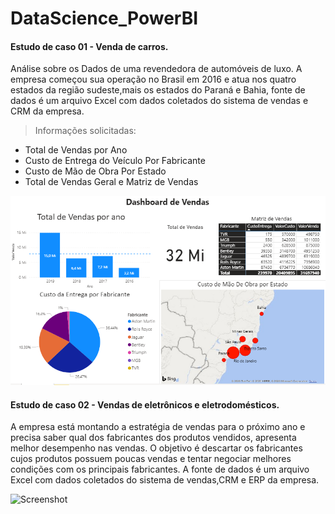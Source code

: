 # DataScience_PowerBI

#### Estudo de caso 01 - Venda de carros.
Análise sobre os Dados de uma revendedora de automóveis de luxo. A empresa começou sua operação no Brasil em 2016 e atua nos quatro estados da região sudeste,mais os estados do Paraná e Bahia, fonte de dados é um arquivo Excel com dados coletados do sistema de vendas e CRM da empresa.

> Informações solicitadas:

- Total de Vendas por Ano
- Custo de Entrega do Veículo Por Fabricante
- Custo de Mão de Obra Por Estado
- Total de Vendas Geral e Matriz de Vendas

![Screenshot](Dash_Vendas_Carros.png)

#### Estudo de caso 02 - Vendas de eletrônicos e eletrodomésticos.

A empresa está montando a estratégia de vendas para o próximo ano e precisa saber qual  dos  fabricantes  dos  produtos  vendidos,  apresenta  melhor  desempenho  nas  vendas.  O objetivo é descartar os fabricantes cujos produtos possuem poucas vendas e tentar negociar melhores condições com os principais fabricantes. A fonte de dados é um arquivo Excel com dados coletados do sistema de vendas,CRM e ERP da empresa.

![Screenshot](Dash_Vendas_eletrodomésticos.png)
